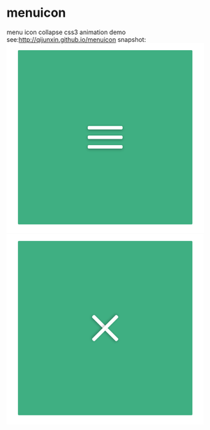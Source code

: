 # menuicon
menu icon collapse 
css3 animation
demo see:http://qijunxin.github.io/menuicon
snapshot:
![image](https://github.com/qijunxin/menuicon/blob/gh-pages/snapshot1.png)
![image](https://github.com/qijunxin/menuicon/blob/gh-pages/snapshot2.png)

